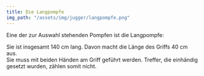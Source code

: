 ```yaml
---
title: Die Langpompfe
img_path: "/assets/img/jugger/langpompfe.png"
---
```

Eine der zur Auswahl stehenden Pompfen ist die Langpompfe:


Sie ist insgesamt 140 cm lang. Davon macht die Länge des Griffs 40 cm aus.    
Sie muss mit beiden Händen am Griff geführt werden. Treffer, die einhändig gesetzt wurden,
zählen somit nicht.
